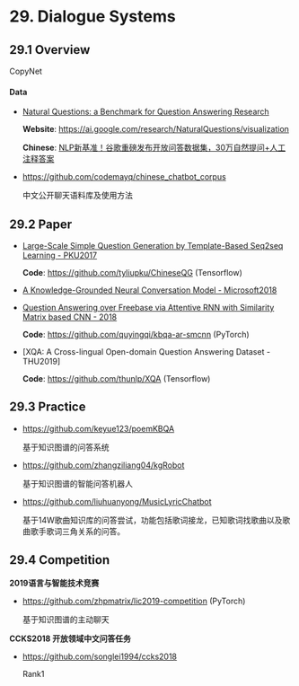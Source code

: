 
# 29. Dialogue Systems

## 29.1 Overview

CopyNet


#### Data

- [Natural Questions: a Benchmark for Question Answering Research](https://ai.google/research/pubs/pub47761)

    **Website**: <https://ai.google.com/research/NaturalQuestions/visualization>

    **Chinese**: [NLP新基准！谷歌重磅发布开放问答数据集，30万自然提问+人工注释答案](http://www.sohu.com/a/291408751_642762)

- <https://github.com/codemayq/chinese_chatbot_corpus>

    中文公开聊天语料库及使用方法


## 29.2 Paper

- [Large-Scale Simple Question Generation by Template-Based Seq2seq Learning - PKU2017](http://tcci.ccf.org.cn/conference/2017/papers/1066.pdf)

    **Code**: <https://github.com/tyliupku/ChineseQG> (Tensorflow)

- [A Knowledge-Grounded Neural Conversation Model - Microsoft2018](https://arxiv.org/abs/1702.01932)

- [Question Answering over Freebase via Attentive RNN with Similarity Matrix based CNN - 2018](https://arxiv.org/abs/1804.03317v2)

    **Code**: <https://github.com/quyingqi/kbqa-ar-smcnn> (PyTorch)

- [XQA: A Cross-lingual Open-domain Question Answering Dataset - THU2019]

    **Code**: <https://github.com/thunlp/XQA> (Tensorflow)


## 29.3 Practice

- <https://github.com/keyue123/poemKBQA>

    基于知识图谱的问答系统

- <https://github.com/zhangziliang04/kgRobot>

    基于知识图谱的智能问答机器人

- <https://github.com/liuhuanyong/MusicLyricChatbot>

    基于14W歌曲知识库的问答尝试，功能包括歌词接龙，已知歌词找歌曲以及歌曲歌手歌词三角关系的问答。


## 29.4 Competition

**2019语言与智能技术竞赛**

- <https://github.com/zhpmatrix/lic2019-competition> (PyTorch)

    基于知识图谱的主动聊天


**CCKS2018 开放领域中文问答任务**

- <https://github.com/songlei1994/ccks2018>

    Rank1